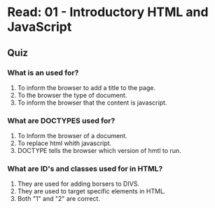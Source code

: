 # Read: 01 - Introductory HTML and JavaScript 
## Quiz

### What is an <html></html> used for?

1. To inform the browser to add a title to the page.
2. To the browser the type of document.
3. To inform the browser that the content is javascript.



### What are DOCTYPES used for?
1. To Inform the browser of a document.
2. To replace html whith javascript.
3. DOCTYPE tells the browser which version of hmtl to run.




### What are ID's and classes used for in HTML?
1. They are used for adding borsers to DIVS.
2. They are used to target specific elements in HTML.
3. Both "1" and "2" are correct.